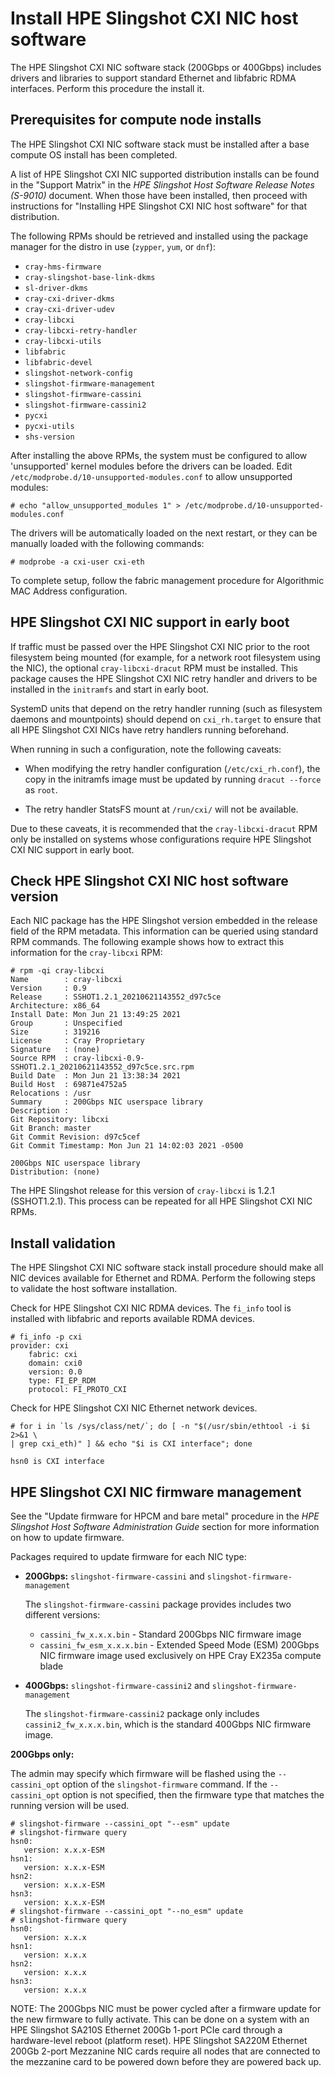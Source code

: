 # Install HPE Slingshot CXI NIC host software

The HPE Slingshot CXI NIC software stack (200Gbps or 400Gbps) includes drivers and libraries to support standard Ethernet and libfabric RDMA interfaces. Perform this procedure the install it.

## Prerequisites for compute node installs

The HPE Slingshot CXI NIC software stack must be installed after a base compute OS install has been completed.

A list of HPE Slingshot CXI NIC supported distribution installs can be found in the "Support Matrix" in the _HPE Slingshot Host Software Release Notes (S-9010)_ document. When those have been installed, then proceed with instructions for "Installing HPE Slingshot CXI NIC host software" for that distribution.

The following RPMs should be retrieved and installed using the package manager for the distro in use (`zypper`, `yum`, or `dnf`):

- `cray-hms-firmware`
- `cray-slingshot-base-link-dkms`
- `sl-driver-dkms`
- `cray-cxi-driver-dkms`
- `cray-cxi-driver-udev`
- `cray-libcxi`
- `cray-libcxi-retry-handler`
- `cray-libcxi-utils`
- `libfabric`
- `libfabric-devel`
- `slingshot-network-config`
- `slingshot-firmware-management`
- `slingshot-firmware-cassini`
- `slingshot-firmware-cassini2`
- `pycxi`
- `pycxi-utils`
- `shs-version`

After installing the above RPMs, the system must be configured to allow
'unsupported' kernel modules before the drivers can be loaded. Edit
`/etc/modprobe.d/10-unsupported-modules.conf` to allow unsupported modules:

```screen
# echo "allow_unsupported_modules 1" > /etc/modprobe.d/10-unsupported-modules.conf
```

The drivers will be automatically loaded on the next restart, or they can be
manually loaded with the following commands:

```screen
# modprobe -a cxi-user cxi-eth
```

To complete setup, follow the fabric management procedure for Algorithmic MAC
Address configuration.

## HPE Slingshot CXI NIC support in early boot

If traffic must be passed over the HPE Slingshot CXI NIC prior to the root filesystem
being mounted (for example, for a network root filesystem using the NIC),
the optional `cray-libcxi-dracut` RPM must be installed.
This package causes the HPE Slingshot CXI NIC retry handler and drivers to be installed in the `initramfs` and start
in early boot.

SystemD units that depend on the retry handler running (such as filesystem
daemons and mountpoints) should depend on `cxi_rh.target` to ensure that all
HPE Slingshot CXI NICs have retry handlers running beforehand.

When running in such a configuration, note the following caveats:

- When modifying the retry handler configuration (`/etc/cxi_rh.conf`), the copy
  in the initramfs image must be updated by running `dracut --force` as `root`.

- The retry handler StatsFS mount at `/run/cxi/` will not be available.

Due to these caveats, it is recommended that the `cray-libcxi-dracut` RPM only
be installed on systems whose configurations require HPE Slingshot CXI NIC support in early
boot.

## Check HPE Slingshot CXI NIC host software version

Each NIC package has the HPE Slingshot version embedded in the release field of the
RPM metadata. This information can be queried using standard RPM commands. The
following example shows how to extract this information for the `cray-libcxi`
RPM:

```screen
# rpm -qi cray-libcxi
Name        : cray-libcxi
Version     : 0.9
Release     : SSHOT1.2.1_20210621143552_d97c5ce
Architecture: x86_64
Install Date: Mon Jun 21 13:49:25 2021
Group       : Unspecified
Size        : 319216
License     : Cray Proprietary
Signature   : (none)
Source RPM  : cray-libcxi-0.9-SSHOT1.2.1_20210621143552_d97c5ce.src.rpm
Build Date  : Mon Jun 21 13:38:34 2021
Build Host  : 69871e4752a5
Relocations : /usr
Summary     : 200Gbps NIC userspace library
Description :
Git Repository: libcxi
Git Branch: master
Git Commit Revision: d97c5cef
Git Commit Timestamp: Mon Jun 21 14:02:03 2021 -0500

200Gbps NIC userspace library
Distribution: (none)
```

The HPE Slingshot release for this version of `cray-libcxi` is 1.2.1 (SSHOT1.2.1).
This process can be repeated for all HPE Slingshot CXI NIC RPMs.

## Install validation

The HPE Slingshot CXI NIC software stack install procedure should make all NIC devices
available for Ethernet and RDMA. Perform the following steps to validate the
host software installation.

Check for HPE Slingshot CXI NIC RDMA devices.
The `fi_info` tool is installed with libfabric
and reports available RDMA devices.

```screen
# fi_info -p cxi
provider: cxi
    fabric: cxi
    domain: cxi0
    version: 0.0
    type: FI_EP_RDM
    protocol: FI_PROTO_CXI
```

Check for HPE Slingshot CXI NIC Ethernet network devices.

```screen
# for i in `ls /sys/class/net/`; do [ -n "$(/usr/sbin/ethtool -i $i 2>&1 \
| grep cxi_eth)" ] && echo "$i is CXI interface"; done

hsn0 is CXI interface
```

## HPE Slingshot CXI NIC firmware management

See the "Update firmware for HPCM and bare metal" procedure in the _HPE Slingshot Host Software Administration Guide_ section for more information on how to update firmware.

Packages required to update firmware for each NIC type:

- **200Gbps:** `slingshot-firmware-cassini` and `slingshot-firmware-management`
  
  The `slingshot-firmware-cassini` package provides includes two different versions:

  - `cassini_fw_x.x.x.bin` - Standard 200Gbps NIC firmware image
  - `cassini_fw_esm_x.x.x.bin` - Extended Speed Mode (ESM) 200Gbps NIC firmware image used exclusively on HPE Cray EX235a compute blade

- **400Gbps:** `slingshot-firmware-cassini2` and `slingshot-firmware-management`
  
   The `slingshot-firmware-cassini2` package only includes `cassini2_fw_x.x.x.bin`, which is the standard 400Gbps NIC firmware image.

**200Gbps only:**

The admin may specify which firmware will be flashed using the `--cassini_opt` option of the `slingshot-firmware` command.
If the `--cassini_opt` option is not specified, then the firmware type that matches the running version will be used.

```screen
# slingshot-firmware --cassini_opt "--esm" update
# slingshot-firmware query
hsn0:
   version: x.x.x-ESM
hsn1:
   version: x.x.x-ESM
hsn2:
   version: x.x.x-ESM
hsn3:
   version: x.x.x-ESM
# slingshot-firmware --cassini_opt "--no_esm" update
# slingshot-firmware query
hsn0:
   version: x.x.x
hsn1:
   version: x.x.x
hsn2:
   version: x.x.x
hsn3:
   version: x.x.x
```

NOTE: The 200Gbps NIC must be power cycled after a firmware update for the new firmware to fully activate.
This can be done on a system with an HPE Slingshot SA210S Ethernet 200Gb 1-port PCIe card through a hardware-level reboot (platform reset).
HPE Slingshot SA220M Ethernet 200Gb 2-port Mezzanine NIC cards require all nodes that are connected to the mezzanine card to be powered down before they are powered back up.
